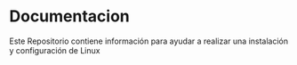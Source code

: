 # Documentacion
Este Repositorio contiene información para ayudar a realizar una instalación y configuración de Linux
